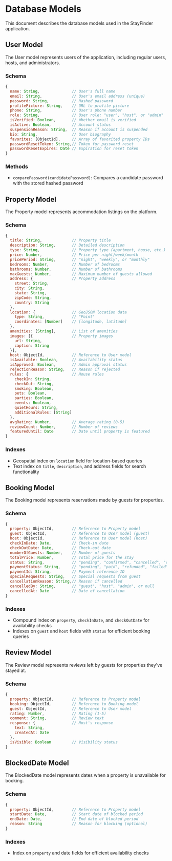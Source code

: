 # Database Models

This document describes the database models used in the StayFinder application.

## User Model

The User model represents users of the application, including regular users, hosts, and administrators.

### Schema

```javascript
{
  name: String,              // User's full name
  email: String,             // User's email address (unique)
  password: String,          // Hashed password
  profilePicture: String,    // URL to profile picture
  phone: String,             // User's phone number
  role: String,              // User role: "user", "host", or "admin"
  isVerified: Boolean,       // Whether email is verified
  isActive: Boolean,         // Account status
  suspensionReason: String,  // Reason if account is suspended
  bio: String,               // User biography
  favorites: [ObjectId],     // Array of favorited property IDs
  passwordResetToken: String,// Token for password reset
  passwordResetExpires: Date // Expiration for reset token
}
```

### Methods

-   `comparePassword(candidatePassword)`: Compares a candidate password with the stored hashed password

## Property Model

The Property model represents accommodation listings on the platform.

### Schema

```javascript
{
  title: String,             // Property title
  description: String,       // Detailed description
  type: String,              // Property type (apartment, house, etc.)
  price: Number,             // Price per night/week/month
  pricePeriod: String,       // "night", "weekly", or "monthly"
  bedrooms: Number,          // Number of bedrooms
  bathrooms: Number,         // Number of bathrooms
  maxGuests: Number,         // Maximum number of guests allowed
  address: {                 // Property address
    street: String,
    city: String,
    state: String,
    zipCode: String,
    country: String
  },
  location: {                // GeoJSON location data
    type: String,            // "Point"
    coordinates: [Number]    // [longitude, latitude]
  },
  amenities: [String],       // List of amenities
  images: [{                 // Property images
    url: String,
    caption: String
  }],
  host: ObjectId,            // Reference to User model
  isAvailable: Boolean,      // Availability status
  isApproved: Boolean,       // Admin approval status
  rejectionReason: String,   // Reason if rejected
  rules: {                   // House rules
    checkIn: String,
    checkOut: String,
    smoking: Boolean,
    pets: Boolean,
    parties: Boolean,
    events: Boolean,
    quietHours: String,
    additionalRules: [String]
  },
  avgRating: Number,         // Average rating (0-5)
  reviewCount: Number,       // Number of reviews
  featuredUntil: Date        // Date until property is featured
}
```

### Indexes

-   Geospatial index on `location` field for location-based queries
-   Text index on `title`, `description`, and address fields for search functionality

## Booking Model

The Booking model represents reservations made by guests for properties.

### Schema

```javascript
{
  property: ObjectId,        // Reference to Property model
  guest: ObjectId,           // Reference to User model (guest)
  host: ObjectId,            // Reference to User model (host)
  checkInDate: Date,         // Check-in date
  checkOutDate: Date,        // Check-out date
  numberOfGuests: Number,    // Number of guests
  totalPrice: Number,        // Total price for the stay
  status: String,            // "pending", "confirmed", "cancelled", "completed"
  paymentStatus: String,     // "pending", "paid", "refunded", "failed"
  paymentId: String,         // Payment reference ID
  specialRequests: String,   // Special requests from guest
  cancellationReason: String,// Reason if cancelled
  cancelledBy: String,       // "guest", "host", "admin", or null
  cancelledAt: Date          // Date of cancellation
}
```

### Indexes

-   Compound index on `property`, `checkInDate`, and `checkOutDate` for availability checks
-   Indexes on `guest` and `host` fields with `status` for efficient booking queries

## Review Model

The Review model represents reviews left by guests for properties they've stayed at.

### Schema

```javascript
{
  property: ObjectId,        // Reference to Property model
  booking: ObjectId,         // Reference to Booking model
  guest: ObjectId,           // Reference to User model
  rating: Number,            // Rating (1-5)
  comment: String,           // Review text
  response: {                // Host's response
    text: String,
    createdAt: Date
  },
  isVisible: Boolean         // Visibility status
}
```

## BlockedDate Model

The BlockedDate model represents dates when a property is unavailable for booking.

### Schema

```javascript
{
  property: ObjectId,        // Reference to Property model
  startDate: Date,           // Start date of blocked period
  endDate: Date,             // End date of blocked period
  reason: String             // Reason for blocking (optional)
}
```

### Indexes

-   Index on `property` and date fields for efficient availability checks
